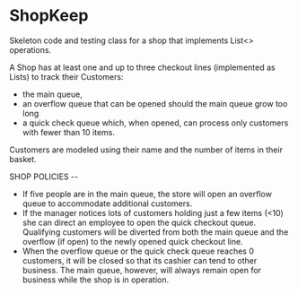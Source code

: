# ShopKeep
Skeleton code and testing class for a shop that implements List&lt;> operations.

A Shop has at least one and up to three checkout lines (implemented as Lists) to track their Customers:
* the main queue,
* an overflow queue that can be opened should the main queue grow too long
* a quick check queue which, when opened, can process only customers with fewer than 10 items.

Customers are modeled using their name and the number of items in their basket.

SHOP POLICIES --
* If five people are in the main queue, the store will open an overflow queue to accommodate additional customers.
* If the manager notices lots of customers holding just a few items (<10) she can direct an employee to open the quick checkout queue.  Qualifying customers will be diverted from both the main queue and the overflow (if open) to the newly opened quick checkout line.
* When the overflow queue or the quick check queue reaches 0 customers, it will be closed so that its cashier can tend to other business.  The main queue, however, will always remain open for business while the shop is in operation.
